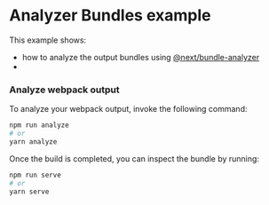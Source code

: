 # Analyzer Bundles example

This example shows:
  - how to analyze the output bundles using [@next/bundle-analyzer](https://github.com/vercel/next.js/tree/canary/packages/next-bundle-analyzer)
  - 

### Analyze webpack output

To analyze your webpack output, invoke the following command:

```bash
npm run analyze
# or
yarn analyze
```

Once the build is completed, you can inspect the bundle by running:

```bash
npm run serve
# or
yarn serve
```
